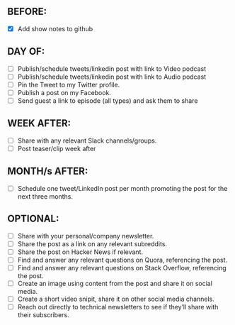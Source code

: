 ## BEFORE:
- [X] Add show notes to github

## DAY OF:
- [ ] Publish/schedule tweets/linkedin post with link to Video podcast
- [ ] Publish/schedule tweets/linkedin post with link to Audio podcast
- [ ] Pin the Tweet to my Twitter profile.
- [ ] Publish a post on my Facebook.
- [ ] Send guest a link to episode (all types) and ask them to share

## WEEK AFTER:
- [ ] Share with any relevant Slack channels/groups.
- [ ] Post teaser/clip week after

## MONTH/s AFTER:
- [ ] Schedule one tweet/LinkedIn post per month promoting the post for the next three months.

## OPTIONAL:
- [ ] Share with your personal/company newsletter.
- [ ] Share the post as a link on any relevant subreddits.
- [ ] Share the post on Hacker News if relevant.
- [ ] Find and answer any relevant questions on Quora, referencing the post.
- [ ] Find and answer any relevant questions on Stack Overflow, referencing the post.
- [ ] Create an image using content from the post and share it on social media.
- [ ] Create a short video snipit, share it on other social media channels.
- [ ] Reach out directly to technical newsletters to see if they’ll share with their subscribers.
